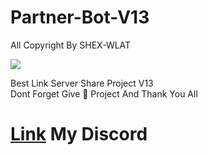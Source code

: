 # Partner-Bot-V13
All Copyright By SHEX-WLAT

<img src = "https://cdn.discordapp.com/avatars/824261211364393050/df2c8b660eb8ddefe86c1893f7d3a590.png?size=2048"></div>

Best Link Server Share Project V13  
Dont Forget Give 🌟 Project And Thank You All











# [Link](https://discord.gg/MRrStgspMv) My Discord 
